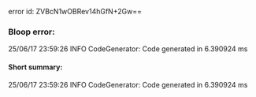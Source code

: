 error id: ZVBcN1wOBRev14hGfN+2Gw==
### Bloop error:

25/06/17 23:59:26 INFO CodeGenerator: Code generated in 6.390924 ms
#### Short summary: 

25/06/17 23:59:26 INFO CodeGenerator: Code generated in 6.390924 ms